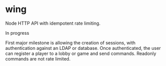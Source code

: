 wing
====

Node HTTP API with idempotent rate limiting.

In progress


First major milestone is allowing the creation of sessions, with authentication against an LDAP or database.
Once authenticated, the user can register a player to a lobby or game and send commands. Readonly commands are not rate limited.
